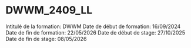 # DWWM_2409_LL

Intitulé de la formation: DWWM 
Date de début de formation: 16/09/2024
Date de fin de formation: 22/05/2026
Date de début de stage: 27/10/2025
Date de fin de stage: 08/05/2026